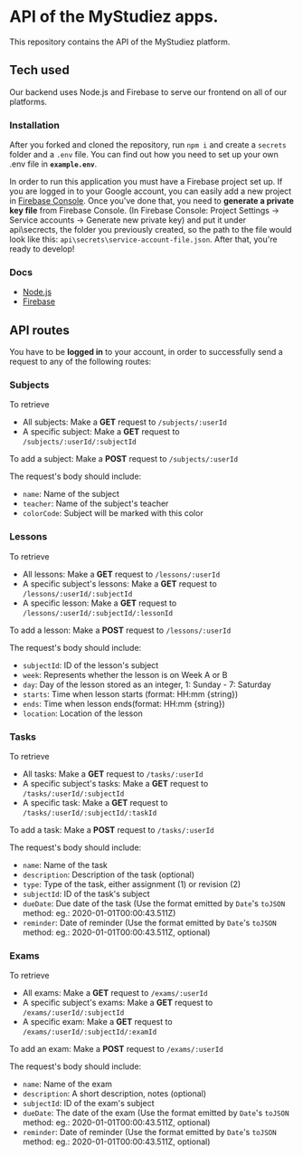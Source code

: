 # API of the MyStudiez apps.

This repository contains the API of the MyStudiez platform.

## Tech used

Our backend uses Node.js and Firebase to serve our frontend on all of our platforms.

### Installation

After you forked and cloned the repository, run `npm i` and create a `secrets` folder and a `.env` file. You can find out how you need to set up your own .env file in **`example.env`**.

In order to run this application you must have a Firebase project set up. If you are logged in to your Google account, you can easily add a new project in [Firebase Console](https://console.firebase.google.com). Once you've done that, you need to **generate a private key file** from Firebase Console. (In Firebase Console: Project Settings -> Service accounts -> Generate new private key) and put it under api\secrects\, the folder you previously created, so the path to the file would look like this: `api\secrets\service-account-file.json`. After that, you're ready to develop!

### Docs

- [Node.js](https://nodejs.org/en/docs/)
- [Firebase](https://firebase.google.com/docs)

## API routes

You have to be **logged in** to your account, in order to successfully send a request to any of the following routes:

### Subjects

To retrieve

- All subjects: Make a **GET** request to `/subjects/:userId`
- A specific subject: Make a **GET** request to `/subjects/:userId/:subjectId`

To add a subject: Make a **POST** request to `/subjects/:userId`

The request's body should include:

- `name`: Name of the subject
- `teacher`: Name of the subject's teacher
- `colorCode`: Subject will be marked with this color

### Lessons

To retrieve

- All lessons: Make a **GET** request to `/lessons/:userId`
- A specific subject's lessons: Make a **GET** request to `/lessons/:userId/:subjectId`
- A specific lesson: Make a **GET** request to `/lessons/:userId/:subjectId/:lessonId`

To add a lesson: Make a **POST** request to `/lessons/:userId`

The request's body should include:

- `subjectId`: ID of the lesson's subject
- `week`: Represents whether the lesson is on Week A or B
- `day`: Day of the lesson stored as an integer, 1: Sunday - 7: Saturday
- `starts`: Time when lesson starts (format: HH:mm {string})
- `ends`: Time when lesson ends(format: HH:mm {string})
- `location`: Location of the lesson

### Tasks

To retrieve

- All tasks: Make a **GET** request to `/tasks/:userId`
- A specific subject's tasks: Make a **GET** request to `/tasks/:userId/:subjectId`
- A specific task: Make a **GET** request to `/tasks/:userId/:subjectId/:taskId`

To add a task: Make a **POST** request to `/tasks/:userId`

The request's body should include:

- `name`: Name of the task
- `description`: Description of the task (optional)
- `type`: Type of the task, either assignment (1) or revision (2)
- `subjectId`: ID of the task's subject
- `dueDate`: Due date of the task (Use the format emitted by `Date`'s `toJSON` method: eg.: 2020-01-01T00:00:43.511Z)
- `reminder`: Date of reminder (Use the format emitted by `Date`'s `toJSON` method: eg.: 2020-01-01T00:00:43.511Z, optional)

### Exams

To retrieve

- All exams: Make a **GET** request to `/exams/:userId`
- A specific subject's exams: Make a **GET** request to `/exams/:userId/:subjectId`
- A specific exam: Make a **GET** request to `/exams/:userId/:subjectId/:examId`

To add an exam: Make a **POST** request to `/exams/:userId`

The request's body should include:

- `name`: Name of the exam
- `description`: A short description, notes (optional)
- `subjectId`: ID of the exam's subject
- `dueDate`: The date of the exam (Use the format emitted by `Date`'s `toJSON` method: eg.: 2020-01-01T00:00:43.511Z, optional)
- `reminder`: Date of reminder (Use the format emitted by `Date`'s `toJSON` method: eg.: 2020-01-01T00:00:43.511Z, optional)
